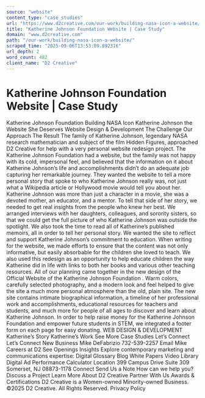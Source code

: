 ```yaml
---
source: "website"
content_type: "case_studies"
url: "https://www.d2creative.com/our-work/building-nasa-icon-a-website/"
title: "Katherine Johnson Foundation Website | Case Study"
domain: "www.d2creative.com"
path: "/our-work/building-nasa-icon-a-website/"
scraped_time: "2025-09-06T13:53:09.892316"
url_depth: 2
word_count: 482
client_name: "D2 Creative"
---
```


# Katherine Johnson Foundation Website | Case Study

Katherine Johnson Foundation Building NASA Icon Katherine Johnson the Website She Deserves Website Design & Development The Challenge Our Approach The Result The family of Katherine Johnson, legendary NASA research mathematician and subject of the film Hidden Figures, approached D2 Creative for help with a very personal website redesign project. The Katherine Johnson Foundation had a website, but the family was not happy with its cold, impersonal feel, and believed that the information on it about Katherine Johnson’s life and accomplishments didn’t do an adequate job capturing her remarkable journey. They wanted the website to tell a more personal story that spoke to who Katherine Johnson really was, not just what a Wikipedia article or Hollywood movie would tell you about her. Katherine Johnson was more than just a character in a movie, she was a devoted mother, an educator, and a mentor. To tell that side of her story, we needed to get real insights from the people who knew her best. We arranged interviews with her daughters, colleagues, and sorority sisters, so that we could get the full picture of who Katherine Johnson was outside the spotlight. We also took the time to read all of Katherine’s published memoirs, all in order to tell her personal story. We wanted the site to reflect and support Katherine Johnson’s commitment to education. When writing for the website, we made efforts to ensure that the content was not only informative, but easily absorbable for the children she loved to teach. We also used this redesign as an opportunity to help educate children the way Katherine did in life with links to both her books and various other teaching resources. All of our planning came together in the new design of the Official Website of the Katherine Johnson Foundation . Warm colors, carefully selected photography, and a modern look and feel helped to give the site a much more personal atmosphere than the old, plain site. The new site contains intimate biographical information, a timeline of her professional work and accomplishments, educational resources for teachers and students, and much more for people of all ages to discover and learn about Katherine Johnson. In order to help raise money for the Katherine Johnson Foundation and empower future students in STEM, we integrated a footer form on each page for easy donating. WEB DESIGN & DEVELOPMENT Katherine’s Story Katherine’s Work See More Case Studies Let’s Connect Let’s Connect New Business Mike DeFabrizio 732-539-2257 Email Mike Careers at D2 See Openings Insights Explore contemporary marketing and communications expertise: Digital Glossary Blog White Papers Video Library Digital Ad Performance Calculator Location 399 Campus Drive Suite 309 Somerset, NJ
08873-1178 Connect Send Us a Note How can we help you? Discuss a Project Learn More About D2 Creative Partner With Us Awards & Certifications D2 Creative is a Women-owned Minority-owned Business. ©2025 D2 Creative. All Rights Reserved. Privacy Policy